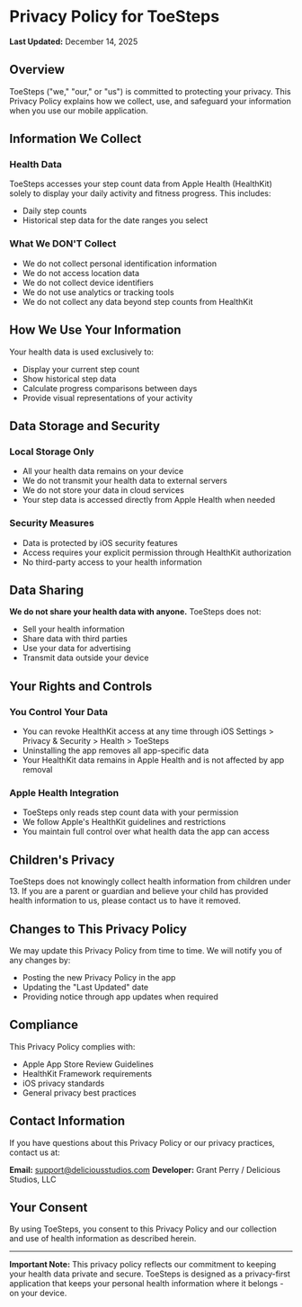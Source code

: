 # Privacy Policy for ToeSteps

**Last Updated:** December 14, 2025

## Overview

ToeSteps ("we," "our," or "us") is committed to protecting your privacy. This Privacy Policy explains how we collect, use, and safeguard your information when you use our mobile application.

## Information We Collect

### Health Data
ToeSteps accesses your step count data from Apple Health (HealthKit) solely to display your daily activity and fitness progress. This includes:
- Daily step counts
- Historical step data for the date ranges you select

### What We DON'T Collect
- We do not collect personal identification information
- We do not access location data
- We do not collect device identifiers
- We do not use analytics or tracking tools
- We do not collect any data beyond step counts from HealthKit

## How We Use Your Information

Your health data is used exclusively to:
- Display your current step count
- Show historical step data
- Calculate progress comparisons between days
- Provide visual representations of your activity

## Data Storage and Security

### Local Storage Only
- All your health data remains on your device
- We do not transmit your health data to external servers
- We do not store your data in cloud services
- Your step data is accessed directly from Apple Health when needed

### Security Measures
- Data is protected by iOS security features
- Access requires your explicit permission through HealthKit authorization
- No third-party access to your health information

## Data Sharing

**We do not share your health data with anyone.** ToeSteps does not:
- Sell your health information
- Share data with third parties
- Use your data for advertising
- Transmit data outside your device

## Your Rights and Controls

### You Control Your Data
- You can revoke HealthKit access at any time through iOS Settings > Privacy & Security > Health > ToeSteps
- Uninstalling the app removes all app-specific data
- Your HealthKit data remains in Apple Health and is not affected by app removal

### Apple Health Integration
- ToeSteps only reads step count data with your permission
- We follow Apple's HealthKit guidelines and restrictions
- You maintain full control over what health data the app can access

## Children's Privacy

ToeSteps does not knowingly collect health information from children under 13. If you are a parent or guardian and believe your child has provided health information to us, please contact us to have it removed.

## Changes to This Privacy Policy

We may update this Privacy Policy from time to time. We will notify you of any changes by:
- Posting the new Privacy Policy in the app
- Updating the "Last Updated" date
- Providing notice through app updates when required

## Compliance

This Privacy Policy complies with:
- Apple App Store Review Guidelines
- HealthKit Framework requirements
- iOS privacy standards
- General privacy best practices

## Contact Information

If you have questions about this Privacy Policy or our privacy practices, contact us at:

**Email:** support@deliciousstudios.com
**Developer:** Grant Perry / Delicious Studios, LLC

## Your Consent

By using ToeSteps, you consent to this Privacy Policy and our collection and use of health information as described herein.

---

**Important Note:** This privacy policy reflects our commitment to keeping your health data private and secure. ToeSteps is designed as a privacy-first application that keeps your personal health information where it belongs - on your device.